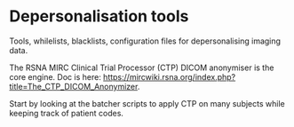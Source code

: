 # Depersonalisation tools

Tools, whilelists, blacklists, configuration files for depersonalising imaging data.

The RSNA MIRC Clinical Trial Processor (CTP) DICOM anonymiser is the core engine. Doc is here: <https://mircwiki.rsna.org/index.php?title=The_CTP_DICOM_Anonymizer>.

Start by looking at the batcher scripts to apply CTP on many subjects while keeping track of patient codes.
